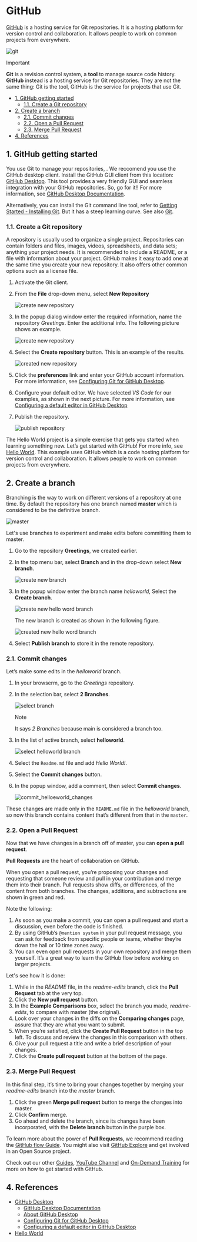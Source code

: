 # GitHub <!-- omit from toc -->

[GitHub](https://github.com/) is a hosting service for Git repositories. It is a hosting platform for version control and collaboration. It allows people to work on common projects from everywhere.

![git](../Resources/Images/GitHub/git_github.png)

> [!IMPORTANT] 
> **Git** is a revision control system, a **tool** to manage source code
> history. **GitHub** instead is a hosting service for Git repositories.
> They are not the same thing: Git is the tool, GitHub is the service
for projects that use Git.

- [1. GitHub getting started](#1-github-getting-started)
  - [1.1. Create a Git repository](#11-create-a-git-repository)
- [2. Create a branch](#2-create-a-branch)
  - [2.1. Commit changes](#21-commit-changes)
  - [2.2. Open a Pull Request](#22-open-a-pull-request)
  - [2.3. Merge Pull Request](#23-merge-pull-request)
- [4. References](#4-references)

## 1. GitHub getting started

You use Git to manage your repositories, . We reccomend you use the GitHub desktop client. Install the GitHub GUI client from this location: [GitHub Desktop](https://desktop.github.com/). This tool provides a very friendly GUI and seamless integration with your GitHub repositories. So, go for it!! 
For more information, see [GitHub Desktop Documentation](https://help.github.com/en/desktop).

Alternatively, you can install the Git command line tool, refer to [Getting Started - Installing Git](https://git-scm.com/book/en/v2/Getting-Started-Installing-Git). But it has a steep learning curve. See also [Git](git.md). 

### 1.1. Create a Git repository

A repository is usually used to organize a single project. Repositories
can contain folders and files, images, videos, spreadsheets, and data
sets; anything your project needs. It is recommended to include a
README, or a file with information about your project. GitHub makes it
easy to add one at the same time you create your new repository. It also
offers other common options such as a license file.

1. Activate the Git client.
1. From the **File** drop-down menu, select **New Repository**

    ![create new repository](../Resources/Images/GitHub/create_new_repository.png)

1. In the popup dialog window enter the required information, name the repository *Greetings*. Enter the additional info. The following picture shows an example.

    ![create new repository](../Resources/Images/GitHub/create_new_repository_local.png)

1. Select the **Create repository** button. This is an example of the results. 

    ![created new repository](../Resources/Images/GitHub/created_new_repository_local.png)

1. Click the **preferences** link and enter your GitHub account information. For more information, see [Configuring Git for GitHub Desktop](https://help.github.com/en/desktop/getting-started-with-github-desktop/configuring-git-for-github-desktop).

1. Configure your default editor. We have selected *VS Code* for our examples, as shown in the next picture. For more information, see [Configuring a default editor in GitHub Desktop](https://docs.github.com/en/desktop/configuring-and-customizing-github-desktop/configuring-a-default-editor-in-github-desktop)

1. Publish the repository. 

    ![publish repository](../Resources/Images/GitHub/publish_new_repository.png)

The Hello World project is a simple exercise that gets you started when
learning something new. Let’s get started with GitHub! For more info,
see [Hello World](https://guides.github.com/activities/hello-world/).
This example uses GitHub which is a code hosting platform for version
control and collaboration. It allows people to work on common projects
from everywhere.

## 2. Create a branch

Branching is the way to work on different versions of a repository at one time.
By default the repository has one branch named **master** which is considered to be the definitive branch.

![master](../Resources/Images/Git/master.png)

Let's use branches to experiment and make edits before committing them to master.

1. Go to the repository **Greetings**, we created earlier. 
1. In the top menu bar, select **Branch** and in the drop-down select **New branch**. 

    ![create new branch](../Resources/Images/GitHub/create_new_branch.png)

1. In the popup window enter the branch name *helloworld*, Select the **Create branch**.  

    ![create new hello word branch](../Resources/Images/GitHub/create_new_helloworld_branch.png)

    The new branch is created as shown in the following figure. 

    ![created new hello word branch](../Resources/Images/GitHub/created_new_helloworld_branch.png)

1. Select **Publish branch** to store it in the remote repository. 

### 2.1. Commit changes

Let’s make some edits in the *helloworld* branch.

1. In your browserm, go to the *Greetings* repository.
1. In the selection bar, select **2 Branches**.

    ![select branch](../Resources/Images/GitHub/select_branches.png)
    > [!NOTE]
    > It says *2 Branches* because main is considered a branch too. 

1. In the list of active branch, select **helloworld**.

   ![select helloworld branch](../Resources/Images/GitHub/select_helloworld_branch.png)

1. Select the `Readme.md` file and add *Hello World!*.
1. Select the **Commit changes** button. 
1. In the popup window, add a comment, then select **Commit changes**.

    ![commit_helloeworld_changes](../Resources/Images/GitHub/commit_helloeworld_changes.png)

These changes are made only in the `README.md` file in the *helloworld* branch, so now this branch contains content that’s different from that in the `master`.

### 2.2. Open a Pull Request

Now that we have changes in a branch off of master, you can **open a pull request**.

**Pull Requests** are the heart of collaboration on GitHub.

When you open a pull request, you’re proposing your changes and requesting that someone review and pull in your contribution and merge them into their branch.
Pull requests show diffs, or differences, of the content from both branches. The changes, additions, and subtractions are shown in green and red.

Note the following:

1. As soon as you make a commit, you can open a pull request and start a discussion, even before the code is finished.
1. By using GitHub’s `@mention system` in your pull request message, you can ask for feedback from specific people or teams, whether they’re down the hall or 10 time zones away.
1. You can even open pull requests in your own repository and merge them yourself. It’s a great way to learn the GitHub flow before working on larger projects.

Let's see how it is done:

1. While in the *README* file, in the *readme-edits* branch, click the **Pull Request** tab at the very top.
1. Click the **New pull request** button.  
1. In the **Example Comparisons** box, select the branch you made, *readme-edits*, to compare with master (the original).
1. Look over your changes in the diffs on the **Comparing changes** page, assure that they are what you want to submit.
1. When you’re satisfied, click the **Create Pull Request** button in the top left. To discuss and review the changes in this comparison with others.
1. Give your pull request a title and write a brief description of your changes.
1. Click the **Create pull request** button at the bottom of the page.

### 2.3. Merge Pull Request

In this final step, it’s time to bring your changes together by merging your *readme-edits* branch into the *master* branch.

1. Click the green **Merge pull request** button to merge the changes into master.
1. Click **Confirm** merge.
1. Go ahead and delete the branch, since its changes have been incorporated, with the **Delete branch** button in the purple box.

To learn more about the power of **Pull Requests**, we recommend reading the [GitHub flow Guide](http://guides.github.com/overviews/flow/). You might also visit [GitHub Explore](http://github.com/explore) and get involved in an Open Source project.

Check out our other [Guides](http://guides.github.com/), [YouTube Channel](http://youtube.com/githubguides) and [On-Demand Training](https://services.github.com/on-demand/) for more on how to get started with GitHub.

## 4. References

- [GitHub Desktop](https://desktop.github.com/) 
  - [GitHub Desktop Documentation](https://help.github.com/en/desktop)
  - [About GitHub Desktop](https://docs.github.com/en/desktop/overview/about-github-desktop)
  - [Configuring Git for GitHub Desktop](https://help.github.com/en/desktop/getting-started-with-github-desktop/configuring-git-for-github-desktop)
  - [Configuring a default editor in GitHub Desktop](https://docs.github.com/en/desktop/configuring-and-customizing-github-desktop/configuring-a-default-editor-in-github-desktop)
- [Hello World](https://guides.github.com/activities/hello-world/)
